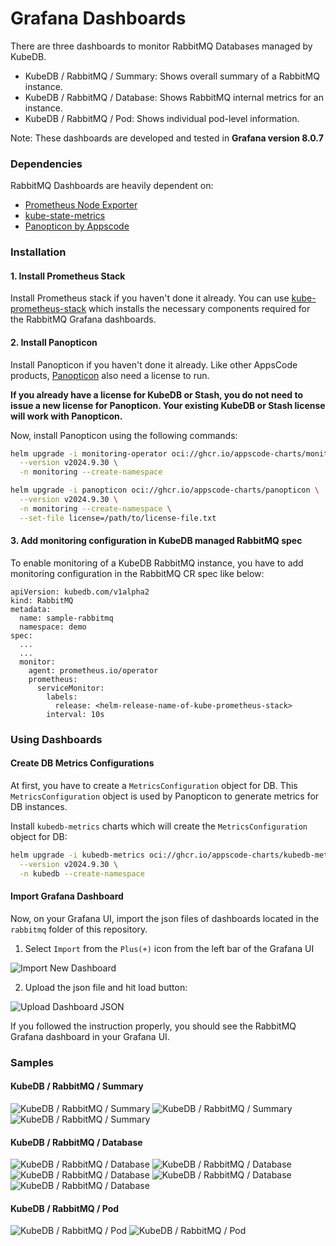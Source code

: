 # Grafana Dashboards

There are three dashboards to monitor RabbitMQ Databases managed by KubeDB.

- KubeDB / RabbitMQ / Summary: Shows overall summary of a RabbitMQ instance.
- KubeDB / RabbitMQ / Database: Shows RabbitMQ internal metrics for an instance.
- KubeDB / RabbitMQ / Pod: Shows individual pod-level information.

Note: These dashboards are developed and tested in **Grafana version 8.0.7**

### Dependencies

RabbitMQ Dashboards are heavily dependent on:

- [Prometheus Node Exporter](https://github.com/prometheus/node_exporter)
- [kube-state-metrics](https://github.com/kubernetes/kube-state-metrics)
- [Panopticon by Appscode](https://byte.builders/blog/post/introducing-panopticon/)


### Installation

#### 1. Install Prometheus Stack

Install Prometheus stack if you haven't done it already. You can use [kube-prometheus-stack](https://artifacthub.io/packages/helm/prometheus-community/kube-prometheus-stack) which installs the necessary components required for the RabbitMQ Grafana dashboards.

#### 2. Install Panopticon

Install Panopticon if you haven't done it already. Like other AppsCode products, [Panopticon](https://byte.builders/blog/post/introducing-panopticon/) also need a license to run.

**If you already have a license for KubeDB or Stash, you do not need to issue a new license for Panopticon. Your existing KubeDB or Stash license will work with Panopticon.**

Now, install Panopticon using the following commands:

```bash
helm upgrade -i monitoring-operator oci://ghcr.io/appscode-charts/monitoring-operator \
  --version v2024.9.30 \
  -n monitoring --create-namespace

helm upgrade -i panopticon oci://ghcr.io/appscode-charts/panopticon \
  --version v2024.9.30 \
  -n monitoring --create-namespace \
  --set-file license=/path/to/license-file.txt
```

#### 3. Add monitoring configuration in KubeDB managed RabbitMQ spec

To enable monitoring of a KubeDB RabbitMQ instance, you have to add monitoring configuration in the RabbitMQ CR spec like below:

```
apiVersion: kubedb.com/v1alpha2
kind: RabbitMQ
metadata:
  name: sample-rabbitmq
  namespace: demo
spec:
  ...
  ...
  monitor:
    agent: prometheus.io/operator
    prometheus:
      serviceMonitor:
        labels:
          release: <helm-release-name-of-kube-prometheus-stack>
        interval: 10s
```

### Using Dashboards

#### Create DB Metrics Configurations

At first, you have to create a `MetricsConfiguration` object for DB. This `MetricsConfiguration` object is used by Panopticon to generate metrics for DB instances.

Install `kubedb-metrics` charts which will create the `MetricsConfiguration` object for DB:

```bash
helm upgrade -i kubedb-metrics oci://ghcr.io/appscode-charts/kubedb-metrics \
  --version v2024.9.30 \
  -n kubedb --create-namespace
```

#### Import Grafana Dashboard

Now, on your Grafana UI, import the json files of dashboards located in the `rabbitmq` folder of this repository.


1. Select `Import` from the `Plus(+)` icon from the left bar of the Grafana UI

![Import New Dashboard](/rabbitmq/images/import_dashboard_1.png)

2. Upload the json file and hit load button:

![Upload Dashboard JSON](/rabbitmq/images/import_dashboard_2.png)


If you followed the instruction properly, you should see the RabbitMQ Grafana dashboard in your Grafana UI.

### Samples

####  KubeDB / RabbitMQ / Summary

![KubeDB / RabbitMQ / Summary](/rabbitmq/images/rabbitmq-summary-1.png)
![KubeDB / RabbitMQ / Summary](/rabbitmq/images/rabbitmq-summary-2.png)
![KubeDB / RabbitMQ / Summary](/rabbitmq/images/rabbitmq-summary-3.png)

#### KubeDB / RabbitMQ / Database

![KubeDB / RabbitMQ / Database](/rabbitmq/images/rabbitmq-database-1.png)
![KubeDB / RabbitMQ / Database](/rabbitmq/images/rabbitmq-database-2.png)
![KubeDB / RabbitMQ / Database](/rabbitmq/images/rabbitmq-database-3.png)
![KubeDB / RabbitMQ / Database](/rabbitmq/images/rabbitmq-database-4.png)
![KubeDB / RabbitMQ / Database](/rabbitmq/images/rabbitmq-database-5.png)

#### KubeDB / RabbitMQ / Pod

![KubeDB / RabbitMQ / Pod](/rabbitmq/images/rabbitmq-pod-1.png)
![KubeDB / RabbitMQ / Pod](/rabbitmq/images/rabbitmq-pod-2.png)
